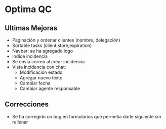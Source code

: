 # Optima QC

## Ultimas Mejoras
- Paginación y ordenar clientes (nombre, delegación)
- Sortable tasks (client,store,expiration)
- Navbar: se ha agregado logo
- Indice incidencia
- Se envia correo al crear incidencia
- Vista incidencia con chat:
    - Modificación estado
    - Agregar nuevo texto
    - Cambiar fecha
    - Cambiar agente responsable

## Correcciones
- Se ha corregido un bug en formularios que permetia darle siguiente sin rellenar